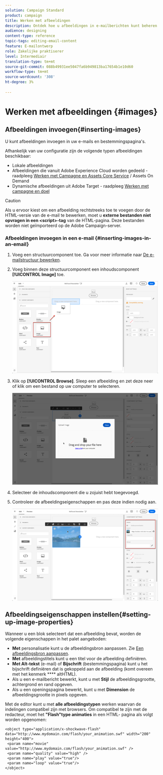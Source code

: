 ```yaml
---
solution: Campaign Standard
product: campaign
title: Werken met afbeeldingen
description: Ontdek hoe u afbeeldingen in e-mailberichten kunt beheren met de e-mailontwerper.
audience: designing
content-type: reference
topic-tags: editing-email-content
feature: E-mailontwerp
role: Zakelijke praktiserer
level: Intermediair
translation-type: tm+mt
source-git-commit: 088b49931ee5047fa6b949813ba17654b1e10d60
workflow-type: tm+mt
source-wordcount: '308'
ht-degree: 3%

---
```



# Werken met afbeeldingen {#images}

## Afbeeldingen invoegen{#inserting-images}

U kunt afbeeldingen invoegen in uw e-mails en bestemmingspagina&#39;s.

Afhankelijk van uw configuratie zijn de volgende typen afbeeldingen beschikbaar:

* Lokale afbeeldingen
* Afbeeldingen die vanuit Adobe Experience Cloud worden gedeeld - raadpleeg [Werken met Campagne en Assets Core Service](../../integrating/using/working-with-campaign-and-assets-core-service.md) / Assets On Demand
* Dynamische afbeeldingen uit Adobe Target - raadpleeg [Werken met campagne en doel](../../integrating/using/about-campaign-target-integration.md)

>[!CAUTION]
>
>Als u ervoor kiest om een afbeelding rechtstreeks toe te voegen door de HTML-versie van de e-mail te bewerken, moet u **externe bestanden niet opvragen in een &lt;script>-tag** van de HTML-pagina. Deze bestanden worden niet geïmporteerd op de Adobe Campaign-server.

### Afbeeldingen invoegen in een e-mail {#inserting-images-in-an-email}

1. Voeg een structuurcomponent toe. Ga voor meer informatie naar [De e-mailstructuur bewerken](../../designing/using/designing-from-scratch.md#defining-the-email-structure).
1. Voeg binnen deze structuurcomponent een inhoudscomponent **[!UICONTROL Image]** toe.

   ![](assets/des_insert_images_1.png)

1. Klik op **[!UICONTROL Browse]**. Sleep een afbeelding en zet deze neer of klik om een bestand op uw computer te selecteren.

   ![](assets/des_insert_images_2.png)

1. Selecteer de inhoudscomponent die u zojuist hebt toegevoegd.
1. Controleer de afbeeldingseigenschappen en pas deze indien nodig aan.

   ![](assets/des_insert_images_3.png)

## Afbeeldingseigenschappen instellen{#setting-up-image-properties}

Wanneer u een blok selecteert dat een afbeelding bevat, worden de volgende eigenschappen in het palet aangeboden:

* **Met** personalisatie kunt u de afbeeldingsbron aanpassen. Zie [Een afbeeldingsbron aanpassen](../../designing/using/personalization.md#personalizing-an-image-source).
* **Met** afbeeldingstitels kunt u een titel voor de afbeelding definiëren.
* **Met Alt-tekst**  (e-mail) of  **Bijschrift**  (bestemmingspagina) kunt u het bijschrift definiëren dat is gekoppeld aan de afbeelding (komt overeen met het kenmerk  **** altHTML).
* Als u een e-mailbericht bewerkt, kunt u met **Stijl** de afbeeldingsgrootte, achtergrond en rand opgeven.
* Als u een openingspagina bewerkt, kunt u met **Dimension** de afbeeldingsgrootte in pixels opgeven.

Met de editor kunt u met **alle afbeeldingstypen** werken waarvan de indelingen compatibel zijn met browsers. Om compatibel te zijn met de redacteur, moet het **&quot;Flash&quot;type animaties** in een HTML- pagina als volgt worden opgenomen:

```
<object type="application/x-shockwave-flash" data="http://www.mydomain.com/flash/your_animation.swf" width="200" height="400">
 <param name="movie" value="http://www.mydomain.com/flash/your_animation.swf" />
 <param name="quality" value="high" />
 <param name="play" value="true"/>
 <param name="loop" value="true"/> 
</object>
```

<!--
## Modifying images with the Adobe Creative SDK{#modifying-images-with-the-adobe-creative-sdk}

You can edit images and use a complete set of features powered by the Adobe Creative SDK to enhance your images directly in the content editor when editing emails or landing pages.

The image editor offers a powerful, full-featured image editing UI component that allows you to edit images and apply effects and frames, original high-quality stickers, beautiful overlays, fun features like tilt shift and color splash, pro-level adjustments and more.

To modify an image with the Adobe Creative SDK:

1. Select the image.
1. In the toolbar, click the Creative Cloud icon.

   ![](assets/des_creative_sdk_icon.png)

1. Select the tool you want to use through the icons on the top of the window to modify the image.

   ![](assets/email_designer_ccsdktoolbar.png)

1. Click **[!UICONTROL Save]** when modifications are done. The updated image is saved on Adobe Campaign server and ready to be used.

>[!NOTE]
>
>Tools offered in the image editor cannot be customized.
-->